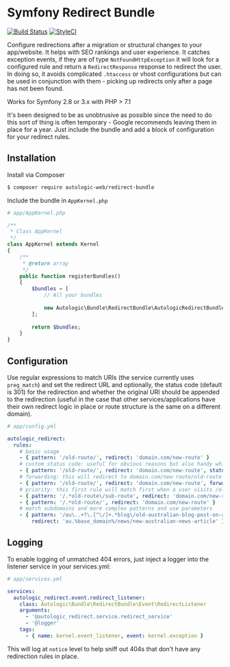 # Symfony Redirect Bundle

[![Build Status](https://travis-ci.com/autologic-web/redirect-bundle.svg?token=u16nzQx7npX8bQUAmcyy&branch=master)](https://travis-ci.com/autologic-web/redirect-bundle) [![StyleCI](https://styleci.io/repos/106713467/shield?branch=master)](https://styleci.io/repos/106713467)

Configure redirections after a migration or structural changes to your app/website. It helps with SEO rankings and user experience.
It catches exception events, if they are of type `NotFoundHttpException` it will look for a configured rule and return a `RedirectResponse` response to redirect the user. In doing so, it avoids complicated `.htaccess` or vhost configurations but can be used in conjunction with them - picking up redirects only after a page has not been found.

Works for Symfony 2.8 or 3.x with PHP > 7.1

It's been designed to be as unobtrusive as possible since the need to do this sort of thing is often temporary - Google recommends leaving them in place for a year. Just include the bundle and add a block of configuration for your redirect rules.

## Installation

Install via Composer

```bash
$ composer require autologic-web/redirect-bundle
```

Include the bundle in `AppKernel.php`

```php
# app/AppKernel.php

/**
 * Class AppKernel
 */
class AppKernel extends Kernel
{
    /**
     * @return array
     */
    public function registerBundles()
    {
        $bundles = [
            // All your bundles
            
            new Autologic\Bundle\RedirectBundle\AutologicRedirectBundle(),
        ];
        
        return $bundles;
    }
}
```

## Configuration

Use regular expressions to match URIs (the service currently uses `preg_match`) and set the redirect URL and optionally, the status code (default is 301) for the redirection and whether the original URI should be appended to the redirection (useful in the case that other services/applications have their own redirect logic in place or route structure is the same on a different domain).

```yaml
# app/config.yml

autologic_redirect:
  rules:
    # basic usage
    - { pattern: '/old-route/', redirect: 'domain.com/new-route' }
    # custom status code: useful for obvious reasons but also handy while debugging to stop chrome caching 301 redirects
    - { pattern: '/old-route/', redirect: 'domain.com/new-route', status: 302 }
    # forwarding: this will redirect to domain.com/new-route/old-route
    - { pattern: '/old-route/', redirect: 'domain.com/new-route', forwarding: true }
    # priority: this first rule will match first when a user visits /old-route/sub-route, the second acting as a fallback
    - { pattern: '/.*old-route\/sub-route', redirect: 'domain.com/new-route/sub-route' }
    - { pattern: '/.*old-route/', redirect: 'domain.com/new-route' }
    # match subdomains and more complex patterns and use parameters
    - { pattern: '/au\..+?\.[^\/]+.*blog\/old-australian-blog-post-on-any-domain-of-subdomain/',
        redirect: 'au.%base_domain%/news/new-australian-news-article' }
```

## Logging 
To enable logging of unmatched 404 errors, just inject a logger into the listener service in your services.yml:

```yaml
# app/services.yml

services:
  autologic_redirect.event.redirect_listener:
    class: Autologic\Bundle\RedirectBundle\Event\RedirectListener
    arguments:
      - '@autologic_redirect.service.redirect_service'
      - '@logger'
    tags:
      - { name: kernel.event_listener, event: kernel.exception }
```
This will log at `notice` level to help sniff out 404s that don't have any redirection rules in place.
